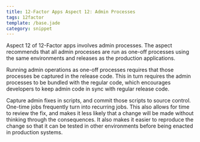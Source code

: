 ```yaml
---
title: 12-Factor Apps Aspect 12: Admin Processes
tags: 12factor
template: /base.jade
category: snippet
---
```


Aspect 12 of 12-Factor apps involves admin processes. The aspect recommends that all admin processes are run as one-off processes using the same environments and releases as the production applications.

Running admin operations as one-off processes requires that those processes be captured in the release code. This in turn requires the admin processes to be bundled with the regular code, which encourages developers to keep admin code in sync with regular release code.

Capture admin fixes in scripts, and commit those scripts to source control. One-time jobs frequently turn into recurring jobs. This also allows for time to review the fix, and makes it less likely that a change will be made without thinking through the consequences. It also makes it easier to reproduce the change so that it can be tested in other environments before being enacted in production systems.
